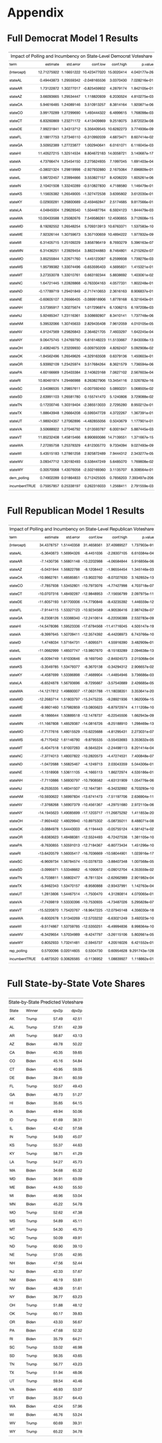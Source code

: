 # Appendix

## Full Democrat Model 1 Results

![](../figures/d_appendix_gt.png)

## Full Republican Model 1 Results

![](../figures/r_appendix_gt.png)

## Full State-by-State Vote Shares

![](../figures/state_results_gt.png)

